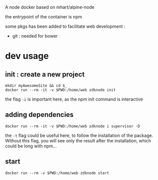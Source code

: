 A node docker based on mhart/alpine-node

the entrypoint of the container is npm

some pkgs has been added to facilitate web development :

  - git : needed for bower


# dev usage

## init : create a new project

    mkdir myAwesomeSite && cd $_
    docker run --rm -it -v $PWD:/home/web zdknode init

the flag `-i` is important here, as the npm init command is interactive

## adding dependencies

    docker run --rm -it -v $PWD:/home/web zdknode i supervisor -D

the `-t` flag could be useful here, to follow the installation of the package. Without this flag, you will see only the result after the installation, which could be long with npm...

## start

    docker run --rm -v $PWD:/home/web zdknode start
